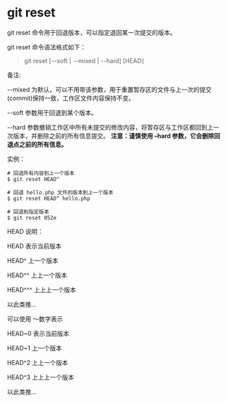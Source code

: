 # git reset

git reset 命令用于回退版本，可以指定退回某一次提交的版本。

git reset 命令语法格式如下：

> git reset [--soft | --mixed | --hard] [HEAD]

备注:

--mixed 为默认，可以不用带该参数，用于重置暂存区的文件与上一次的提交(commit)保持一致，工作区文件内容保持不变。

--soft 参数用于回退到某个版本。

--hard 参数撤销工作区中所有未提交的修改内容，将暂存区与工作区都回到上一次版本，并删除之前的所有信息提交。
**注意：谨慎使用 –hard 参数，它会删除回退点之前的所有信息。**

实例：

```shell
# 回退所有内容到上一个版本
$ git reset HEAD^  

# 回退 hello.php 文件的版本到上一个版本
$ git reset HEAD^ hello.php 

# 回退到指定版本
$ git reset 052e             
```

HEAD 说明：

HEAD 表示当前版本

HEAD^ 上一个版本

HEAD^^ 上上一个版本

HEAD^^^ 上上上一个版本

以此类推...

可以使用 ～数字表示

HEAD~0 表示当前版本

HEAD~1 上一个版本

HEAD^2 上上一个版本

HEAD^3 上上上一个版本

以此类推...
